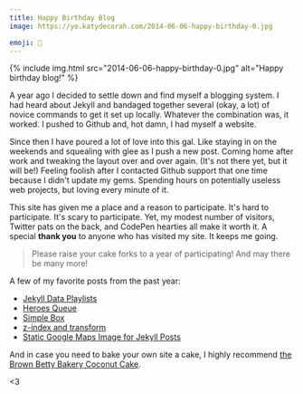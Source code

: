 ```yaml
---
title: Happy Birthday Blog
image: https://yo.katydecorah.com/2014-06-06-happy-birthday-0.jpg

emoji: 🍰
---
```


<div class="photos">
{% include img.html src="2014-06-06-happy-birthday-0.jpg" alt="Happy birthday blog!" %}
</div>

A year ago I decided to settle down and find myself a blogging system. I had heard about Jekyll and bandaged together several (okay, a lot) of novice commands to get it set up locally. Whatever the combination was, it worked. I pushed to Github and, hot damn, I had myself a website.

Since then I have poured a lot of love into this gal. Like staying in on the weekends and squealing with glee as I push a new post. Coming home after work and tweaking the layout over and over again. (It's not there yet, but it will be!) Feeling foolish after I contacted Github support that one time because I didn't update my gems. Spending hours on potentially useless web projects, but loving every minute of it.

This site has given me a place and a reason to participate. It's hard to participate. It's scary to participate. Yet, my modest number of visitors, Twitter pats on the back, and CodePen hearties all make it worth it. A special **thank you** to anyone who has visited my site. It keeps me going.

> Please raise your cake forks to a year of participating! And may there be many more!

A few of my favorite posts from the past year:

- [Jekyll Data Playlists]({{site.url}}/code/2014/03/23/jekyll-data-playlists/)
- [Heroes Queue](/code/2013/12/06/heroes-queue/)
- [Simple Box](/code/2013/12/04/simple-box/)
- [z-index and transform](/code/2014/01/01/z-index-and-transform/)
- [Static Google Maps Image for Jekyll Posts](/code/2013/09/06/google-maps-images-api-for-jekyll/)

And in case you need to bake your own site a cake, I highly recommend [the Brown Betty Bakery Coconut Cake](http://leitesculinaria.com/83362/recipes-brown-betty-bakery-coconut-cake.html).

<3
